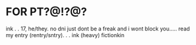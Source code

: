  # FOR PT?@!?@?

ink . . 17, he/they.
no dni just dont be a freak and i wont block you..... read my entry (rentry/sntry). . . ink (heavy) fictionkin 





